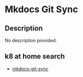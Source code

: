 # Mkdocs Git Sync

## Description

No description provided.

## k8 at home search

- [mkdocs-git-sync](https://nanne.dev/k8s-at-home-search/#/mkdocs-git-sync)
